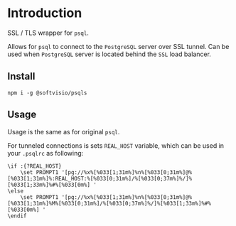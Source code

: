 # Introduction

SSL / TLS wrapper for `psql`.

Allows for `psql` to connect to the `PostgreSQL` server over SSL tunnel. Can be used when `PostgreSQL` server is located behind the `SSL` load balancer.

## Install

```shell
npm i -g @softvisio/psqls
```

## Usage

Usage is the same as for original `psql`.

For tunneled connections is sets `REAL_HOST` variable, which can be used in your `.psqlrc` as following:

```text
\if :{?REAL_HOST}
    \set PROMPT1 '[pg://%x%[%033[1;31m%]%n%[%033[0;31m%]@%[%033[1;31m%]%:REAL_HOST:%[%033[0;31m%]/%[%033[0;37m%]%/]%[%033[1;33m%]%#%[%033[0m%] '
\else
    \set PROMPT1 '[pg://%x%[%033[1;31m%]%n%[%033[0;31m%]@%[%033[1;31m%]%M%[%033[0;31m%]/%[%033[0;37m%]%/]%[%033[1;33m%]%#%[%033[0m%] '
\endif
```
